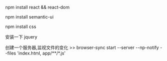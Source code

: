 npm install react && react-dom


npm install semantic-ui

npm install css    

安装一下 jquery


创建一个服务器,监视文件的变化  >>  browser-sync start --server --np-notify --files 'index.html, app/**/*.js'
